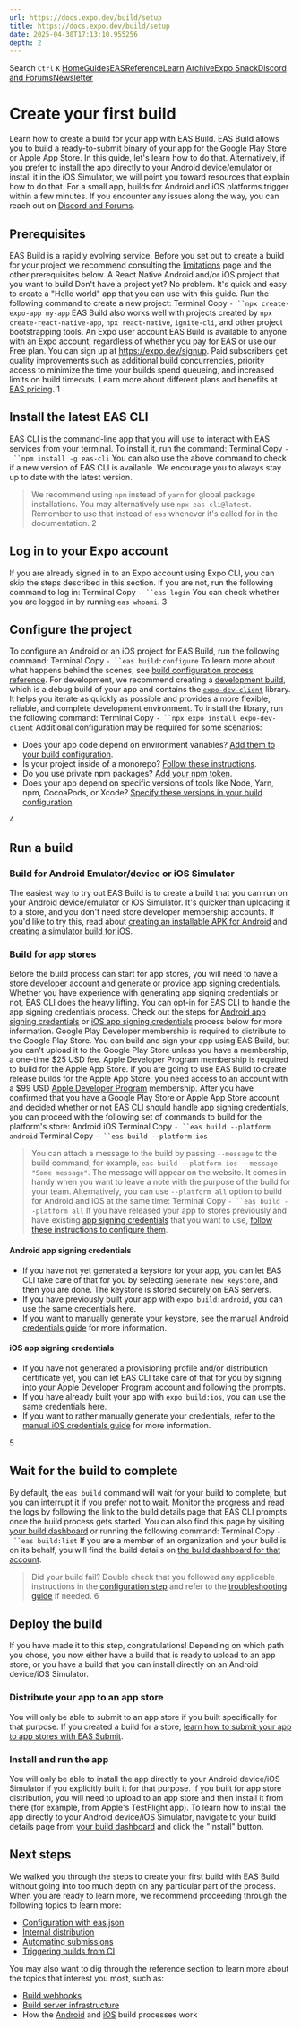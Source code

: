 ```yaml
---
url: https://docs.expo.dev/build/setup
title: https://docs.expo.dev/build/setup
date: 2025-04-30T17:13:10.955256
depth: 2
---
```


Search
`Ctrl` `K`
[Home](https://docs.expo.dev/)[Guides](https://docs.expo.dev/guides/overview)[EAS](https://docs.expo.dev/eas)[Reference](https://docs.expo.dev/versions/latest)[Learn](https://docs.expo.dev/tutorial/overview)
[Archive](https://docs.expo.dev/archive)[Expo Snack](https://snack.expo.dev)[Discord and Forums](https://chat.expo.dev)[Newsletter](https://expo.dev/mailing-list/signup)
# Create your first build
Learn how to create a build for your app with EAS Build.
EAS Build allows you to build a ready-to-submit binary of your app for the Google Play Store or Apple App Store. In this guide, let's learn how to do that.
Alternatively, if you prefer to install the app directly to your Android device/emulator or install it in the iOS Simulator, we will point you toward resources that explain how to do that.
For a small app, builds for Android and iOS platforms trigger within a few minutes. If you encounter any issues along the way, you can reach out on [Discord and Forums](https://chat.expo.dev/).
## Prerequisites
EAS Build is a rapidly evolving service. Before you set out to create a build for your project we recommend consulting the [limitations](https://docs.expo.dev/build-reference/limitations) page and the other prerequisites below.
A React Native Android and/or iOS project that you want to build
Don't have a project yet? No problem. It's quick and easy to create a "Hello world" app that you can use with this guide.
Run the following command to create a new project:
Terminal
Copy
`- ``npx create-expo-app my-app`
EAS Build also works well with projects created by `npx create-react-native-app`, `npx react-native`, `ignite-cli`, and other project bootstrapping tools.
An Expo user account
EAS Build is available to anyone with an Expo account, regardless of whether you pay for EAS or use our Free plan. You can sign up at <https://expo.dev/signup>.
Paid subscribers get quality improvements such as additional build concurrencies, priority access to minimize the time your builds spend queueing, and increased limits on build timeouts. Learn more about different plans and benefits at [EAS pricing](https://expo.dev/pricing).
1
## Install the latest EAS CLI
EAS CLI is the command-line app that you will use to interact with EAS services from your terminal. To install it, run the command:
Terminal
Copy
`- ``npm install -g eas-cli`
You can also use the above command to check if a new version of EAS CLI is available. We encourage you to always stay up to date with the latest version.
> We recommend using `npm` instead of `yarn` for global package installations. You may alternatively use `npx eas-cli@latest`. Remember to use that instead of `eas` whenever it's called for in the documentation.
2
## Log in to your Expo account
If you are already signed in to an Expo account using Expo CLI, you can skip the steps described in this section. If you are not, run the following command to log in:
Terminal
Copy
`- ``eas login`
You can check whether you are logged in by running `eas whoami`.
3
## Configure the project
To configure an Android or an iOS project for EAS Build, run the following command:
Terminal
Copy
`- ``eas build:configure`
To learn more about what happens behind the scenes, see [build configuration process reference](https://docs.expo.dev/build-reference/build-configuration).
For development, we recommend creating a [development build](https://docs.expo.dev/develop/development-builds/introduction), which is a debug build of your app and contains the [`expo-dev-client`](https://docs.expo.dev/versions/latest/sdk/dev-client) library. It helps you iterate as quickly as possible and provides a more flexible, reliable, and complete development environment. To install the library, run the following command:
Terminal
Copy
`- ``npx expo install expo-dev-client`
Additional configuration may be required for some scenarios:
  * Does your app code depend on environment variables? [Add them to your build configuration](https://docs.expo.dev/build-reference/variables).
  * Is your project inside of a monorepo? [Follow these instructions](https://docs.expo.dev/build-reference/build-with-monorepos).
  * Do you use private npm packages? [Add your npm token](https://docs.expo.dev/build-reference/private-npm-packages).
  * Does your app depend on specific versions of tools like Node, Yarn, npm, CocoaPods, or Xcode? [Specify these versions in your build configuration](https://docs.expo.dev/build/eas-json).


4
## Run a build
### Build for Android Emulator/device or iOS Simulator
The easiest way to try out EAS Build is to create a build that you can run on your Android device/emulator or iOS Simulator. It's quicker than uploading it to a store, and you don't need store developer membership accounts. If you'd like to try this, read about [creating an installable APK for Android](https://docs.expo.dev/tutorial/eas/android-development-build) and [creating a simulator build for iOS](https://docs.expo.dev/tutorial/eas/ios-development-build-for-simulators).
### Build for app stores
Before the build process can start for app stores, you will need to have a store developer account and generate or provide app signing credentials.
Whether you have experience with generating app signing credentials or not, EAS CLI does the heavy lifting. You can opt-in for EAS CLI to handle the app signing credentials process. Check out the steps for [Android app signing credentials](https://docs.expo.dev/build/setup#android-app-signing-credentials) or [iOS app signing credentials](https://docs.expo.dev/build/setup#ios-app-signing-credentials) process below for more information.
Google Play Developer membership is required to distribute to the Google Play Store.
You can build and sign your app using EAS Build, but you can't upload it to the Google Play Store unless you have a membership, a one-time $25 USD fee.
Apple Developer Program membership is required to build for the Apple App Store.
If you are going to use EAS Build to create release builds for the Apple App Store, you need access to an account with a $99 USD [Apple Developer Program](https://developer.apple.com/programs) membership.
After you have confirmed that you have a Google Play Store or Apple App Store account and decided whether or not EAS CLI should handle app signing credentials, you can proceed with the following set of commands to build for the platform's store:
Android
iOS
Terminal
Copy
`- ``eas build --platform android`
Terminal
Copy
`- ``eas build --platform ios`
> You can attach a message to the build by passing `--message` to the build command, for example, `eas build --platform ios --message "Some message"`. The message will appear on the website. It comes in handy when you want to leave a note with the purpose of the build for your team.
Alternatively, you can use `--platform all` option to build for Android and iOS at the same time:
Terminal
Copy
`- ``eas build --platform all`
> If you have released your app to stores previously and have existing [app signing credentials](https://docs.expo.dev/app-signing/app-credentials) that you want to use, [follow these instructions to configure them](https://docs.expo.dev/app-signing/existing-credentials).
#### Android app signing credentials
  * If you have not yet generated a keystore for your app, you can let EAS CLI take care of that for you by selecting `Generate new keystore`, and then you are done. The keystore is stored securely on EAS servers.
  * If you have previously built your app with `expo build:android`, you can use the same credentials here.
  * If you want to manually generate your keystore, see the [manual Android credentials guide](https://docs.expo.dev/app-signing/local-credentials#android-credentials) for more information.


#### iOS app signing credentials
  * If you have not generated a provisioning profile and/or distribution certificate yet, you can let EAS CLI take care of that for you by signing into your Apple Developer Program account and following the prompts.
  * If you have already built your app with `expo build:ios`, you can use the same credentials here.
  * If you want to rather manually generate your credentials, refer to the [manual iOS credentials guide](https://docs.expo.dev/app-signing/local-credentials#ios-credentials) for more information.


5
## Wait for the build to complete
By default, the `eas build` command will wait for your build to complete, but you can interrupt it if you prefer not to wait. Monitor the progress and read the logs by following the link to the build details page that EAS CLI prompts once the build process gets started. You can also find this page by visiting [your build dashboard](https://expo.dev/builds) or running the following command:
Terminal
Copy
`- ``eas build:list`
If you are a member of an organization and your build is on its behalf, you will find the build details on [the build dashboard for that account](https://expo.dev/accounts/%5Baccount%5D/builds).
> Did your build fail? Double check that you followed any applicable instructions in the [configuration step](https://docs.expo.dev/build/setup#3-configure-the-project) and refer to the [troubleshooting guide](https://docs.expo.dev/build-reference/troubleshooting) if needed.
6
## Deploy the build
If you have made it to this step, congratulations! Depending on which path you chose, you now either have a build that is ready to upload to an app store, or you have a build that you can install directly on an Android device/iOS Simulator.
### Distribute your app to an app store
You will only be able to submit to an app store if you built specifically for that purpose. If you created a build for a store, [learn how to submit your app to app stores with EAS Submit](https://docs.expo.dev/submit/introduction).
### Install and run the app
You will only be able to install the app directly to your Android device/iOS Simulator if you explicitly built it for that purpose. If you built for app store distribution, you will need to upload to an app store and then install it from there (for example, from Apple's TestFlight app).
To learn how to install the app directly to your Android device/iOS Simulator, navigate to your build details page from [your build dashboard](https://expo.dev/accounts/%5Baccount%5D/builds) and click the "Install" button.
## Next steps
We walked you through the steps to create your first build with EAS Build without going into too much depth on any particular part of the process.
When you are ready to learn more, we recommend proceeding through the following topics to learn more:
  * [Configuration with eas.json](https://docs.expo.dev/build/eas-json)
  * [Internal distribution](https://docs.expo.dev/build/internal-distribution)
  * [Automating submissions](https://docs.expo.dev/build/automate-submissions)
  * [Triggering builds from CI](https://docs.expo.dev/build/building-on-ci)


You may also want to dig through the reference section to learn more about the topics that interest you most, such as:
  * [Build webhooks](https://docs.expo.dev/eas/webhooks)
  * [Build server infrastructure](https://docs.expo.dev/build-reference/infrastructure)
  * How the [Android](https://docs.expo.dev/build-reference/android-builds) and [iOS](https://docs.expo.dev/build-reference/ios-builds) build processes work



